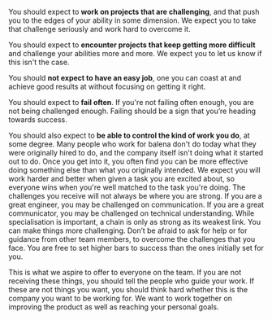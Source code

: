 You should expect to **work on projects that are challenging**, and that push you to the edges of your ability in some dimension. We expect you to take that challenge seriously and work hard to overcome it.

You should expect to **encounter projects that keep getting more difficult** and challenge your abilities more and more. We expect you to let us know if this isn't the case.

You should **not expect to have an easy job**, one you can coast at and achieve good results at without focusing on getting it right.

You should expect to **fail often**. If you're not failing often enough, you are not being challenged enough. Failing should be a sign that you’re heading towards success.
 
You should also expect to **be able to control the kind of work you do**, at some degree. Many people who work for balena don't do today what they were originally hired to do, and the company itself isn't doing what it started out to do. Once you get into it, you often find you can be more effective doing something else than what you originally intended. We expect you will work harder and better when given a task you are excited about, so everyone wins when you're well matched to the task you're doing. The challenges you receive will not always be where you are strong. If you are a great engineer, you may be challenged on communication. If you are a great communicator, you may be challenged on technical understanding. While specialisation is important, a chain is only as strong as its weakest link. You can make things more challenging. Don’t be afraid to ask for help or for guidance from other team members, to overcome the challenges that you face. You are free to set higher bars to success than the ones initially set for you.

This is what we aspire to offer to everyone on the team. If you are not receiving these things, you should tell the people who guide your work. If these are not things you want, you should think hard whether this is the company you want to be working for. We want to work together on improving the product as well as reaching your personal goals.